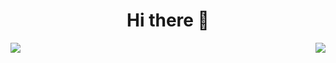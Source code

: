<div align="center">
  
<h1>Hi there 👋</h1>

<img align="left" src="https://gist.githubusercontent.com/marvinscham/2c47caf3cc853cc0977cbfb6f54c602d/raw/963039ee09d05788df07427aef1a456356556237/left-panel.svg">
<img align="right" src="https://gist.githubusercontent.com/marvinscham/2c47caf3cc853cc0977cbfb6f54c602d/raw/963039ee09d05788df07427aef1a456356556237/right-panel.svg">

</div>

<!--
![](http://github-profile-summary-cards.vercel.app/api/cards/profile-details?username=marvinscham&theme=github_dark)
<br>
![](https://github-profile-summary-cards.vercel.app/api/cards/productive-time?username=marvinscham&theme=github_dark)
![](http://github-profile-summary-cards.vercel.app/api/cards/stats?username=marvinscham&theme=github_dark&utcOffset=8)
<br>
![](https://github-profile-summary-cards.vercel.app/api/cards/repos-per-language?username=marvinscham&theme=github_dark)
![](https://github-profile-summary-cards.vercel.app/api/cards/most-commit-language?username=marvinscham&theme=github_dark)
**marvinscham/marvinscham** is a ✨ _special_ ✨ repository because its `README.md` (this file) appears on your GitHub profile.

Here are some ideas to get you started:

- 🔭 I’m currently working on ...
- 🌱 I’m currently learning ...
- 👯 I’m looking to collaborate on ...
- 🤔 I’m looking for help with ...
- 💬 Ask me about ...
- 📫 How to reach me: ...
- 😄 Pronouns: ...
- ⚡ Fun fact: ...
-->
